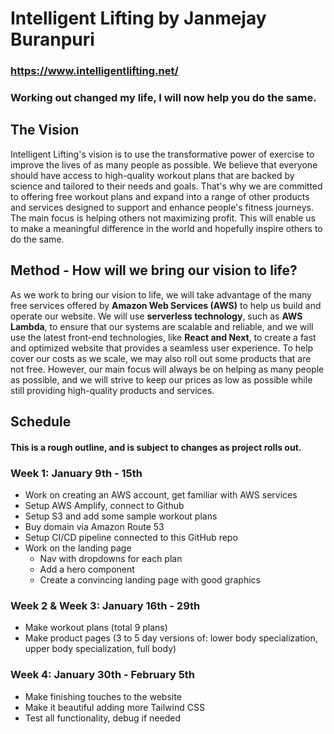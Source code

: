 # Intelligent Lifting by Janmejay Buranpuri

### https://www.intelligentlifting.net/

### Working out changed my life, I will now help you do the same.

## The Vision
Intelligent Lifting's vision is to use the transformative power of exercise to improve the lives of as many people as possible. We believe that everyone should have access to high-quality workout plans that are backed by science and tailored to their needs and goals. That's why we are committed to offering free workout plans and expand into a range of other products and services designed to support and enhance people's fitness journeys. The main focus is helping others not maximizing profit. This will enable us to make a meaningful difference in the world and hopefully inspire others to do the same.

## Method - How will we bring our vision to life?
As we work to bring our vision to life, we will take advantage of the many free services offered by **Amazon Web Services (AWS)** to help us build and operate our website. We will use **serverless technology**, such as **AWS Lambda**, to ensure that our systems are scalable and reliable, and we will use the latest front-end technologies, like **React and Next**, to create a fast and optimized website that provides a seamless user experience. To help cover our costs as we scale, we may also roll out some products that are not free. However, our main focus will always be on helping as many people as possible, and we will strive to keep our prices as low as possible while still providing high-quality products and services.


## Schedule

#### This is a rough outline, and is subject to changes as project rolls out. 

### Week 1: January 9th - 15th
- Work on creating an AWS account, get familiar with AWS services
- Setup AWS Amplify, connect to Github
- Setup S3 and add some sample workout plans
- Buy domain via Amazon Route 53
- Setup CI/CD pipeline connected to this GitHub repo
- Work on the landing page
  - Nav with dropdowns for each plan
  - Add a hero component
  - Create a convincing landing page with good graphics

### Week 2 & Week 3: January 16th - 29th
- Make workout plans (total 9 plans)
- Make product pages (3 to 5 day versions of: lower body specialization, upper body specialization, full body)

### Week 4: January 30th - February 5th
- Make finishing touches to the website
- Make it beautiful adding more Tailwind CSS
- Test all functionality, debug if needed

